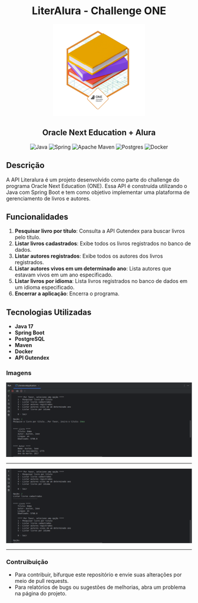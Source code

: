 <div align="center">

# LiterAlura - Challenge ONE

<img src="img/literalura.png" width="250"/>

## Oracle Next Education + Alura

![Java](https://img.shields.io/badge/java-%23ED8B00.svg?style=for-the-badge&logo=openjdk&logoColor=white)
![Spring](https://img.shields.io/badge/spring-%236DB33F.svg?style=for-the-badge&logo=spring&logoColor=white)
![Apache Maven](https://img.shields.io/badge/Apache%20Maven-C71A36?style=for-the-badge&logo=Apache%20Maven&logoColor=white)
![Postgres](https://img.shields.io/badge/postgres-%23316192.svg?style=for-the-badge&logo=postgresql&logoColor=white)
![Docker](https://img.shields.io/badge/docker-%230db7ed.svg?style=for-the-badge&logo=docker&logoColor=white)

</div>

## Descrição

A API Literalura é um projeto desenvolvido como parte do challenge do programa Oracle Next Education (ONE).
Essa API é construída utilizando o Java com Spring Boot e tem como objetivo implementar uma plataforma de gerenciamento de livros e autores.

## Funcionalidades

1. **Pesquisar livro por título**: Consulta a API Gutendex para buscar livros pelo título.
2. **Listar livros cadastrados**: Exibe todos os livros registrados no banco de dados.
3. **Listar autores registrados**: Exibe todos os autores dos livros registrados.
4. **Listar autores vivos em um determinado ano**: Lista autores que estavam vivos em um ano especificado.
5. **Listar livros por idioma**: Lista livros registrados no banco de dados em um idioma especificado.
0. **Encerrar a aplicação**: Encerra o programa.

## Tecnologias Utilizadas

- **Java 17**
- **Spring Boot**
- **PostgreSQL**
- **Maven**
- **Docker**
- **API Gutendex**

### Imagens

![Print-1](img/1.png)
<br><hr>
![Print-2](img/2.png)
<hr>

### Contruibuição

- Para contribuir, bifurque este repositório e envie suas alterações por meio de pull requests.
- Para relatórios de bugs ou sugestões de melhorias, abra um problema na página do projeto.